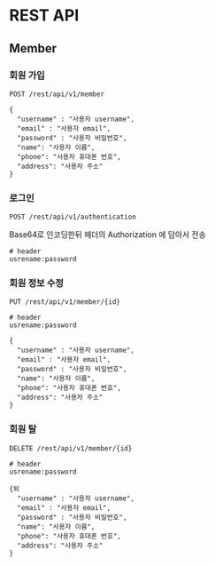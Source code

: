 # REST API

## Member

### 회원 가입

```
POST /rest/api/v1/member
```

```
{
  "username" : "사용자 username",
  "email" : "사용자 email",
  "password" : "사용자 비밀번호",
  "name": "사용자 이름",
  "phone": "사용자 휴대폰 번호",
  "address": "사용자 주소"
}
```

### 로그인

```
POST /rest/api/v1/authentication 
```

Base64로 인코딩한뒤 헤더의 Authorization 에 담아서 전송

```
# header
usrename:password
```

### 회원 정보 수정

```
PUT /rest/api/v1/member/{id}
```

```
# header
usrename:password
```

```
{
  "username" : "사용자 username",
  "email" : "사용자 email",
  "password" : "사용자 비밀번호",
  "name": "사용자 이름",
  "phone": "사용자 휴대폰 번호",
  "address": "사용자 주소"
}
```

### 회원 탈

```
DELETE /rest/api/v1/member/{id}
```

```
# header
usrename:password
```

```
{퇴
  "username" : "사용자 username",
  "email" : "사용자 email",
  "password" : "사용자 비밀번호",
  "name": "사용자 이름",
  "phone": "사용자 휴대폰 번호",
  "address": "사용자 주소"
}
```
